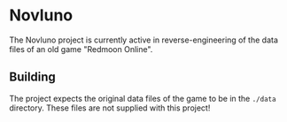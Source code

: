 # Novluno
The Novluno project is currently active in reverse-engineering of the data files of an old game "Redmoon Online".

## Building
The project expects the original data files of the game to be in the `./data` directory.
These files are not supplied with this project!
